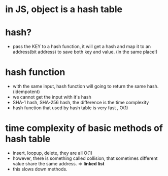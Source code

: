 # in JS, object is a hash table
# hash?
- pass the KEY to a hash function, it will get a hash and map it to an address(bit address) to save both key and value. (in the same place!)

# hash function
- with the same input, hash function will going to return the same hash. (idempotent)
- we cannot get the input with it's hash
- SHA-1 hash, SHA-256 hash, the difference is the time complexity
- hash function that used by hash table is very fast , O(1)


# time complexity of basic methods of hash table
- insert, loopup, delete, they are all O(1)
- however, there is something called collision, that sometimes different value share the same address. => **linked list**
- this slows down methods.
